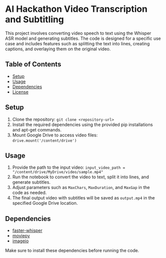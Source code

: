# AI Hackathon Video Transcription and Subtitling

This project involves converting video speech to text using the Whisper ASR model and generating subtitles. The code is designed for a specific use case and includes features such as splitting the text into lines, creating captions, and overlaying them on the original video.

## Table of Contents
- [Setup](#setup)
- [Usage](#usage)
- [Dependencies](#dependencies)
- [License](#license)

## Setup
1. Clone the repository: `git clone <repository-url>`
2. Install the required dependencies using the provided pip installations and apt-get commands.
3. Mount Google Drive to access video files: `drive.mount('/content/drive')`

## Usage
1. Provide the path to the input video: `input_video_path = "/content/drive/MyDrive/video/sample.mp4"`
2. Run the notebook to convert the video to text, split it into lines, and generate subtitles.
3. Adjust parameters such as `MaxChars`, `MaxDuration`, and `MaxGap` in the code as needed.
4. The final output video with subtitles will be saved as `output.mp4` in the specified Google Drive location.

## Dependencies
- [faster-whisper](https://pypi.org/project/faster-whisper/)
- [moviepy](https://pypi.org/project/moviepy/)
- [imageio](https://pypi.org/project/imageio/)

Make sure to install these dependencies before running the code.


